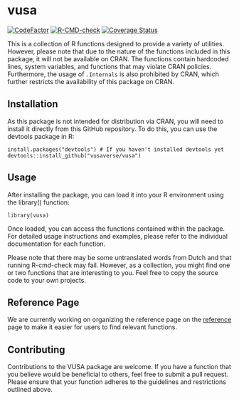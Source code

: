# vusa
  <!-- badges: start -->
  [![CodeFactor](https://www.codefactor.io/repository/github/vusaverse/vusa/badge)](https://www.codefactor.io/repository/github/vusaverse/vusa)
  [![R-CMD-check](https://github.com/vusaverse/vusa/actions/workflows/R-CMD-check.yaml/badge.svg)](https://github.com/vusaverse/vusa/actions/workflows/R-CMD-check.yaml)
  [![Coverage Status](https://coveralls.io/repos/github/vusaverse/vusa/badge.svg)](https://coveralls.io/github/vusaverse/vusa)
  <!-- badges: end -->

This is a collection of R functions designed to provide a variety of utilities. However, please note that due to the nature of the functions included in this package, it will not be available on CRAN. The functions contain hardcoded lines, system variables, and functions that may violate CRAN policies. Furthermore, the usage of `.Internals` is also prohibited by CRAN, which further restricts the availability of this package on CRAN.

## Installation

As this package is not intended for distribution via CRAN, you will need to install it directly from this GitHub repository. To do this, you can use the devtools package in R:

```
install.packages("devtools") # If you haven't installed devtools yet
devtools::install_github("vusaverse/vusa")
```

## Usage

After installing the package, you can load it into your R environment using the library() function:

```
library(vusa)
```

Once loaded, you can access the functions contained within the package. For detailed usage instructions and examples, please refer to the individual documentation for each function.

Please note that there may be some untranslated words from Dutch and that running R-cmd-check may fail. However, as a collection, you might find one or two functions that are interesting to you. Feel free to copy the source code to your own projects.

## Reference Page

We are currently working on organizing the reference page on the [reference](https://vusaverse.github.io/vusa/reference/index.html) page to make it easier for users to find relevant functions. 

## Contributing

Contributions to the VUSA package are welcome. If you have a function that you believe would be beneficial to others, feel free to submit a pull request. Please ensure that your function adheres to the guidelines and restrictions outlined above.
